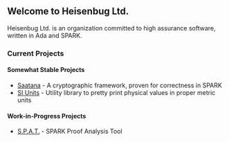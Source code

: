 ## Welcome to Heisenbug Ltd.

Heisenbug Ltd. is an organization committed to high assurance software, written in Ada and SPARK.

### Current Projects

#### Somewhat Stable Projects
* [Saatana](heisenbugltd.github.io/si_units/Saatana) - A cryptographic framework, proven for correctness in SPARK
* [SI Units](https://heisenbugltd.github.io/si_units/) - Utility library to pretty print physical values in proper metric units

#### Work-in-Progress Projects

* [S.P.A.T.](https://heisenbugltd.github.io/spat/) - SPARK Proof Analysis Tool
